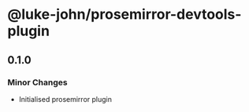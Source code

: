 # @luke-john/prosemirror-devtools-plugin

## 0.1.0
### Minor Changes

- Initialised prosemirror plugin
